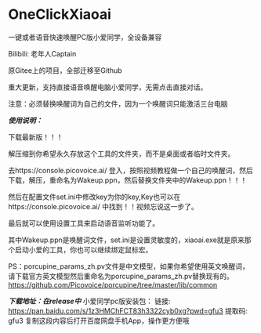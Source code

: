 # OneClickXiaoai
一键或者语音快速唤醒PC版小爱同学，全设备兼容

Bilibili: 老年人Captain

原Gitee上的项目，全部迁移至Github

重大更新，支持直接语音唤醒电脑小爱同学，无需点击直接对话。

注意：必须替换唤醒词为自己的文件，因为一个唤醒词只能激活三台电脑

***使用说明：***

下载最新版！！！

解压缩到你希望永久存放这个工具的文件夹，而不是桌面或者临时文件夹。

去https://console.picovoice.ai/ 登入，按照视频教程做一个自己的唤醒词，然后下载，解压，重命名为Wakeup.ppn，然后替换文件夹中的Wakeup.ppn！！！

然后在配置文件set.ini中修改key为你的key,Key也可以在https://console.picovoice.ai/ 中找到！！视频忘说这一步了。

最后就可以使用设置工具来启动语音监听功能了。


其中Wakeup.ppn是唤醒词文件，set.ini是设置灵敏度的，xiaoai.exe就是原来那个启动小爱的工具，你也可以继续绑定鼠标宏。

PS：porcupine_params_zh.pv文件是中文模型，如果你希望使用英文唤醒词，请下载官方英文模型然后重命名为porcupine_params_zh.pv替换现有的。https://github.com/Picovoice/porcupine/tree/master/lib/common

***下载地址：在release中***
小爱同学pc版安装包：
链接: https://pan.baidu.com/s/1z3HMChFCT83h3322cyb0xg?pwd=gfu3 提取码: gfu3 复制这段内容后打开百度网盘手机App，操作更方便哦


